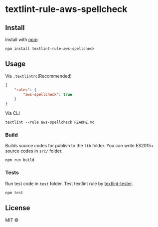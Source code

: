# textlint-rule-aws-spellcheck



## Install

Install with [npm](https://www.npmjs.com/):

    npm install textlint-rule-aws-spellcheck

## Usage

Via `.textlintrc`(Recommended)

```json
{
    "rules": {
        "aws-spellcheck": true
    }
}
```

Via CLI

```
textlint --rule aws-spellcheck README.md
```

### Build

Builds source codes for publish to the `lib` folder.
You can write ES2015+ source codes in `src/` folder.

    npm run build

### Tests

Run test code in `test` folder.
Test textlint rule by [textlint-tester](https://github.com/textlint/textlint-tester "textlint-tester").

    npm test

## License

MIT © 
